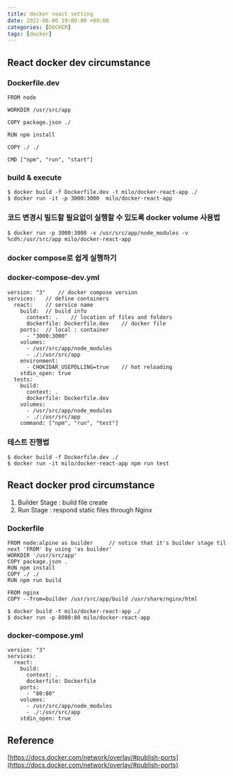 ```yaml
---
title: docker react setting
date: 2022-06-06 19:00:00 +09:00
categories: [DOCKER]
tags: [docker]
---
```

## React docker dev circumstance
### Dockerfile.dev
`````
FROM node

WORKDIR /usr/src/app

COPY package.json ./

RUN npm install

COPY ./ ./

CMD ["npm", "run", "start"]
`````
### build & execute
`````
$ docker build -f Dockerfile.dev -t milo/docker-react-app ./
$ docker run -it -p 3000:3000  milo/docker-react-app
`````

### 코드 변경시 빌드할 필요없이 실행할 수 있도록 docker volume 사용법
`````
$ docker run -p 3000:3000 -v /usr/src/app/node_modules -v %cd%:/usr/src/app milo/docker-react-app
`````

### docker compose로 쉽게 실행하기
### docker-compose-dev.yml
`````
version: "3"	// docker compose version
services:	// define containers
  react:	// service name
    build:	// build info
      context: .	// location of files and folders
      dockerfile: Dockerfile.dev	// docker file
    ports:	// local : container
      - "3000:3000"
    volumes:
      - /usr/src/app/node_modules
      - ./:/usr/src/app
    environment:
      - CHOKIDAR_USEPOLLING=true	// hot reloading
    stdin_open: true
  tests:
    build:
      context: .
      dockerfile: Dockerfile.dev
    volumes:
      - /usr/src/app/node_modules
      - ./:/usr/src/app
    command: ["npm", "run", "test"]
`````


### 테스트 진행법
`````
$ docker build -f Dockerfile.dev ./
$ docker run -it milo/docker-react-app npm run test
`````

## React docker prod circumstance

1. Builder Stage : build file create
2. Run Stage : respond static files through Nginx

### Dockerfile
`````
FROM node:alpine as builder		// notice that it's builder stage til next 'FROM' by using 'as builder'
WORKDIR '/usr/src/app'
COPY package.json .
RUN npm install
COPY ./ ./
RUN npm run build

FROM nginx
COPY --from=builder /usr/src/app/build /usr/share/nginx/html
`````

`````
$ docker build -t milo/docker-react-app ./
$ docker run -p 8080:80 milo/docker-react-app
`````

### docker-compose.yml
`````
version: "3"
services:
  react:
    build:
      context: .
      dockerfile: Dockerfile
    ports:
      - "80:80"
    volumes:
      - /usr/src/app/node_modules
      - ./:/usr/src/app
    stdin_open: true

`````



## Reference
[https://docs.docker.com/network/overlay/#publish-ports](https://docs.docker.com/network/overlay/#publish-ports)










